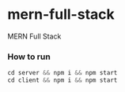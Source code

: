 # mern-full-stack
MERN Full Stack

### How to run
```js
cd server && npm i && npm start
cd client && npm i && npm start
```


